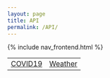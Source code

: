 ```yaml
---
layout: page
title: API
permalink: /API/
---
```

{% include nav_frontend.html %}

<table>
    <tr>
        <td><a href="https://mmaxwu.github.io/cs/week%205/jupyter/2022/10/03/PBL-python_rapidapi-copy.html"> COVID19</a></td>
        <td><a href="https://mmaxwu.github.io/cs/2022/10/08/API.html"> Weather</a></td>
    </tr>
</table>

